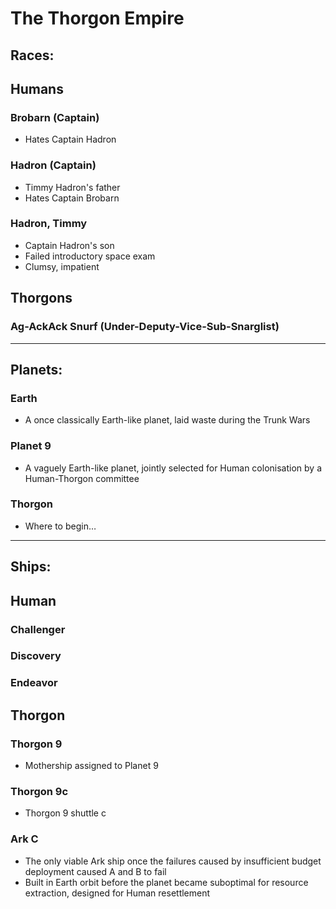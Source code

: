 # The Thorgon Empire

## Races:

## Humans
### Brobarn (Captain)
* Hates Captain Hadron
### Hadron (Captain)
* Timmy Hadron's father
* Hates Captain Brobarn
### Hadron, Timmy
* Captain Hadron's son
* Failed introductory space exam
* Clumsy, impatient

## Thorgons
### Ag-AckAck Snurf (Under-Deputy-Vice-Sub-Snarglist)

---

## Planets:

### Earth
* A once classically Earth-like planet, laid waste during the Trunk Wars
### Planet 9
* A vaguely Earth-like planet, jointly selected for Human colonisation by a Human-Thorgon committee
### Thorgon
* Where to begin…

---

## Ships:

## Human
### Challenger
### Discovery
### Endeavor

## Thorgon
### Thorgon 9
* Mothership assigned to Planet 9
### Thorgon 9c
* Thorgon 9 shuttle c
### Ark C
* The only viable Ark ship once the failures caused by insufficient budget deployment caused A and B to fail
* Built in Earth orbit before the planet became suboptimal for resource extraction, designed for Human resettlement

